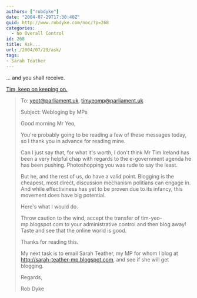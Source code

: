 ```yaml
---
authors: ["robdyke"]
date: "2004-07-29T17:30:40Z"
guid: http://www.robdyke.com/noc/?p=268
categories:
  - No Overall Control
id: 268
title: Ask...
url: /2004/07/29/ask/
tags:
- Sarah Teather
---
```

... and you shall receive.

[Tim, keep on keeping on.](http://www.bloggerheads.com/)

> To: yeot@parliament.uk, timyeomp@parliament.uk
> 
> Subject: Webloging by MPs
> 
> Good morning Mr Yeo,
> 
> You're probably going to be reading a few of these messages today, so I thank you in advance for reading mine.
> 
> Can I just say that, for what it's worth, I don't think Mr Tim Ireland has been a very helpful chap with regards to the e-government agenda he has been pushing. Photoshopping you was rude to say the least.
> 
> But he, and the rest of us, do have a valid point. Blogging is the cheapest, most direct, discussion mechanism politians can engage in. And while effectiviness has yet to be proven due to its infancy, this movement does have big potential.
>
> Here's what I would do.
>
> Throw caution to the wind, accept the transfer of tim-yeo-mp.blogspot.com to your administrative control and then blog away! Taste and see that the online world is good.
> 
> Thanks for reading this.
>
> My next task is to email Sarah Teather, my MP for whom I blog at http://sarah-teather-mp.blogspot.com, and see if she will get blogging.
> 
> Regards,
> 
> Rob Dyke